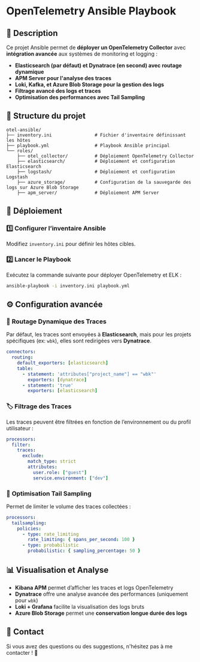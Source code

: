 # OpenTelemetry Ansible Playbook

## 📌 Description

Ce projet Ansible permet de **déployer un OpenTelemetry Collector** avec **intégration avancée** aux systèmes de monitoring et logging :  
- **Elasticsearch (par défaut) et Dynatrace (en second) avec routage dynamique**  
- **APM Server pour l'analyse des traces**  
- **Loki, Kafka, et Azure Blob Storage pour la gestion des logs**  
- **Filtrage avancé des logs et traces**  
- **Optimisation des performances avec Tail Sampling**  

## 📂 Structure du projet

```
otel-ansible/
├── inventory.ini                # Fichier d'inventaire définissant les hôtes
├── playbook.yml                 # Playbook Ansible principal
└── roles/
    ├── otel_collector/          # Déploiement OpenTelemetry Collector
    ├── elasticsearch/           # Déploiement et configuration Elasticsearch
    ├── logstash/                # Déploiement et configuration Logstash
    ├── azure_storage/           # Configuration de la sauvegarde des logs sur Azure Blob Storage
    ├── apm_server/              # Déploiement APM Server
```

## 🚀 Déploiement

### 1️⃣ **Configurer l’inventaire Ansible**
Modifiez `inventory.ini` pour définir les hôtes cibles.

### 2️⃣ **Lancer le Playbook**
Exécutez la commande suivante pour déployer OpenTelemetry et ELK :
```bash
ansible-playbook -i inventory.ini playbook.yml
```

## ⚙️ Configuration avancée

### 🔀 **Routage Dynamique des Traces**
Par défaut, les traces sont envoyées à **Elasticsearch**, mais pour les projets spécifiques (ex: `wbk`), elles sont redirigées vers **Dynatrace**.
```yaml
connectors:
  routing:
    default_exporters: [elasticsearch]
    table:
      - statement: 'attributes["project_name"] == "wbk"'
        exporters: [dynatrace]
      - statement: 'true'
        exporters: [elasticsearch]
```

### 🏷️ **Filtrage des Traces**
Les traces peuvent être filtrées en fonction de l’environnement ou du profil utilisateur :
```yaml
processors:
  filter:
    traces:
      exclude:
        match_type: strict
        attributes:
          user.role: ["guest"]
          service.environment: ["dev"]
```

### 🔄 **Optimisation Tail Sampling**
Permet de limiter le volume des traces collectées :
```yaml
processors:
  tailsampling:
    policies:
      - type: rate_limiting
        rate_limiting: { spans_per_second: 100 }
      - type: probabilistic
        probabilistic: { sampling_percentage: 50 }
```

## 📊 Visualisation et Analyse

- **Kibana APM** permet d’afficher les traces et logs OpenTelemetry  
- **Dynatrace** offre une analyse avancée des performances (uniquement pour `wbk`)  
- **Loki + Grafana** facilite la visualisation des logs bruts  
- **Azure Blob Storage** permet une **conservation longue durée des logs**  

## 📩 Contact

Si vous avez des questions ou des suggestions, n'hésitez pas à me contacter ! 🚀
